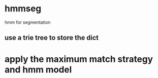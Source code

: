 # hmmseg
hmm for segmentation

## use a trie tree to store the dict

# apply the maximum match strategy and hmm model
